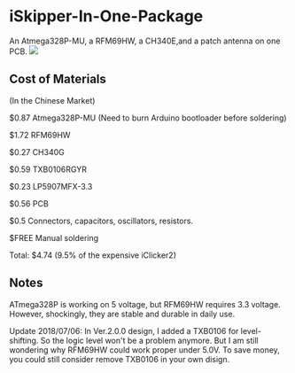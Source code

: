 iSkipper-In-One-Package
=======================
An Atmega328P-MU, a RFM69HW, a CH340E,and a patch antenna on one PCB.
![](https://github.com/charlescao460/iSkipper-In-One-Package/pics/Ver2.0.0.Small.Size.jpg)

Cost of Materials
----
(In the Chinese Market)

$0.87 Atmega328P-MU (Need to burn Arduino bootloader before soldering)

$1.72 RFM69HW

$0.27 CH340G

$0.59 TXB0106RGYR

$0.23 LP5907MFX-3.3 

$0.56 PCB

$0.5 Connectors, capacitors, oscillators, resistors.

$FREE Manual soldering 

Total: $4.74 (9.5% of the expensive iClicker2)

Notes
------
ATmega328P is working on 5 voltage, but RFM69HW requires 3.3 voltage. However, shockingly, they are stable and durable in daily use.

Update 2018/07/06: In Ver.2.0.0 design, I added a TXB0106 for level-shifting. So the logic level won't be a problem anymore. But I am still wondering why RFM69HW could work proper under 5.0V. To save money, you could still consider remove TXB0106 in your own disign. 
